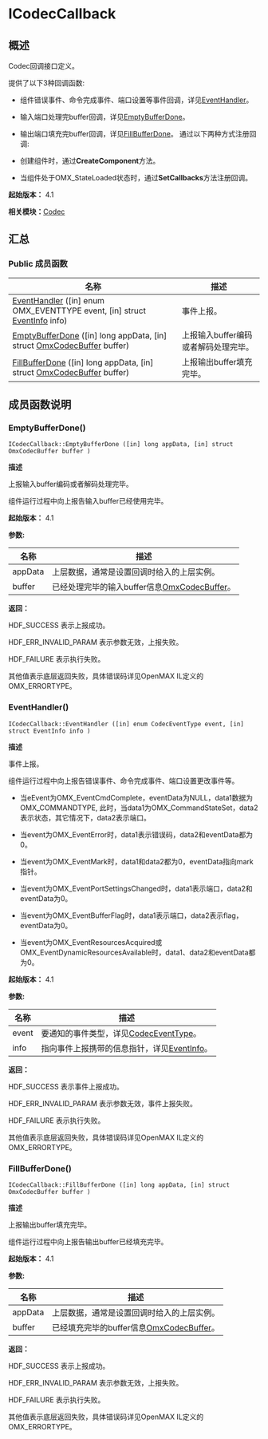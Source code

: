 # ICodecCallback


## 概述

Codec回调接口定义。

提供了以下3种回调函数:

- 组件错误事件、命令完成事件、端口设置等事件回调，详见[EventHandler](#eventhandler)。

- 输入端口处理完buffer回调，详见[EmptyBufferDone](#emptybufferdone)。

- 输出端口填充完buffer回调，详见[FillBufferDone](#fillbufferdone)。 通过以下两种方式注册回调:

- 创建组件时，通过**CreateComponent**方法。

- 当组件处于OMX_StateLoaded状态时，通过**SetCallbacks**方法注册回调。

**起始版本：** 4.1

**相关模块：**[Codec](_codec_v20.md)


## 汇总


### Public 成员函数

| 名称 | 描述 | 
| -------- | -------- |
| [EventHandler](#eventhandler) ([in] enum OMX_EVENTTYPE event, [in] struct [EventInfo](_event_info_v20.md) info) | 事件上报。  | 
| [EmptyBufferDone](#emptybufferdone) ([in] long appData, [in] struct [OmxCodecBuffer](_omx_codec_buffer_v20.md) buffer) | 上报输入buffer编码或者解码处理完毕。  | 
| [FillBufferDone](#fillbufferdone) ([in] long appData, [in] struct [OmxCodecBuffer](_omx_codec_buffer_v20.md) buffer) | 上报输出buffer填充完毕。  | 


## 成员函数说明


### EmptyBufferDone()

```
ICodecCallback::EmptyBufferDone ([in] long appData, [in] struct OmxCodecBuffer buffer )
```
**描述**

上报输入buffer编码或者解码处理完毕。

组件运行过程中向上报告输入buffer已经使用完毕。

**起始版本：** 4.1

**参数:**

| 名称 | 描述 | 
| -------- | -------- |
| appData | 上层数据，通常是设置回调时给入的上层实例。  | 
| buffer | 已经处理完毕的输入buffer信息[OmxCodecBuffer](_omx_codec_buffer_v20.md)。 | 

**返回：**

HDF_SUCCESS 表示上报成功。

HDF_ERR_INVALID_PARAM 表示参数无效，上报失败。

HDF_FAILURE 表示执行失败。

其他值表示底层返回失败，具体错误码详见OpenMAX IL定义的OMX_ERRORTYPE。


### EventHandler()

```
ICodecCallback::EventHandler ([in] enum CodecEventType event, [in] struct EventInfo info )
```
**描述**

事件上报。

组件运行过程中向上报告错误事件、命令完成事件、端口设置更改事件等。

- 当eEvent为OMX_EventCmdComplete，eventData为NULL，data1数据为OMX_COMMANDTYPE, 此时，当data1为OMX_CommandStateSet，data2表示状态，其它情况下，data2表示端口。

- 当event为OMX_EventError时，data1表示错误码，data2和eventData都为0。

- 当event为OMX_EventMark时，data1和data2都为0，eventData指向mark指针。

- 当event为OMX_EventPortSettingsChanged时，data1表示端口，data2和eventData为0。

- 当event为OMX_EventBufferFlag时，data1表示端口，data2表示flag，eventData为0。

- 当event为OMX_EventResourcesAcquired或OMX_EventDynamicResourcesAvailable时，data1、data2和eventData都为0。

**起始版本：** 4.1

**参数:**

| 名称 | 描述 | 
| -------- | -------- |
| event | 要通知的事件类型，详见[CodecEventType](_codec_types_8idl_v20.md)。  | 
| info | 指向事件上报携带的信息指针，详见[EventInfo](_event_info_v20.md)。 | 

**返回：**

HDF_SUCCESS 表示事件上报成功。

HDF_ERR_INVALID_PARAM 表示参数无效，事件上报失败。

HDF_FAILURE 表示执行失败。

其他值表示底层返回失败，具体错误码详见OpenMAX IL定义的OMX_ERRORTYPE。


### FillBufferDone()

```
ICodecCallback::FillBufferDone ([in] long appData, [in] struct OmxCodecBuffer buffer )
```
**描述**

上报输出buffer填充完毕。

组件运行过程中向上报告输出buffer已经填充完毕。

**起始版本：** 4.1

**参数:**

| 名称 | 描述 | 
| -------- | -------- |
| appData | 上层数据，通常是设置回调时给入的上层实例。  | 
| buffer | 已经填充完毕的buffer信息[OmxCodecBuffer](_omx_codec_buffer_v20.md)。 | 

**返回：**

HDF_SUCCESS 表示上报成功。

HDF_ERR_INVALID_PARAM 表示参数无效，上报失败。

HDF_FAILURE 表示执行失败。

其他值表示底层返回失败，具体错误码详见OpenMAX IL定义的OMX_ERRORTYPE。
